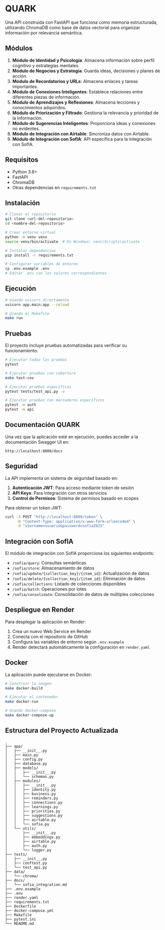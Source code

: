 # QUARK

Una API construida con FastAPI que funciona como memoria estructurada, utilizando ChromaDB como base de datos vectorial para organizar información por relevancia semántica.

## Módulos

1. **Módulo de Identidad y Psicología**: Almacena información sobre perfil cognitivo y estrategias mentales.
2. **Módulo de Negocios y Estrategia**: Guarda ideas, decisiones y planes de acción.
3. **Módulo de Recordatorios y URLs**: Almacena enlaces y tareas importantes.
4. **Módulo de Conexiones Inteligentes**: Establece relaciones entre diferentes piezas de información.
5. **Módulo de Aprendizajes y Reflexiones**: Almacena lecciones y conocimientos adquiridos.
6. **Módulo de Priorización y Filtrado**: Gestiona la relevancia y prioridad de la información.
7. **Módulo de Sugerencias Inteligentes**: Proporciona ideas y conexiones no evidentes.
8. **Módulo de Integración con Airtable**: Sincroniza datos con Airtable.
9. **Módulo de Integración con SofIA**: API específica para la integración con SofIA.

## Requisitos

- Python 3.8+
- FastAPI
- ChromaDB
- Otras dependencias en `requirements.txt`

## Instalación

```bash
# Clonar el repositorio
git clone <url-del-repositorio>
cd <nombre-del-repositorio>

# Crear entorno virtual
python -m venv venv
source venv/bin/activate  # En Windows: venv\Scripts\activate

# Instalar dependencias
pip install -r requirements.txt

# Configurar variables de entorno
cp .env.example .env
# Editar .env con los valores correspondientes
```

## Ejecución

```bash
# Usando uvicorn directamente
uvicorn app.main:app --reload

# Usando el Makefile
make run
```

## Pruebas

El proyecto incluye pruebas automatizadas para verificar su funcionamiento:

```bash
# Ejecutar todas las pruebas
pytest

# Ejecutar pruebas con cobertura
make test-cov

# Ejecutar pruebas específicas
pytest tests/test_api.py -v

# Ejecutar pruebas con marcadores específicos
pytest -m auth
pytest -m api
```

## Documentación QUARK

Una vez que la aplicación esté en ejecución, puedes acceder a la documentación Swagger UI en:

```
http://localhost:8000/docs
```

## Seguridad

La API implementa un sistema de seguridad basado en:

1. **Autenticación JWT**: Para acceso mediante token de sesión
2. **API Keys**: Para integración con otros servicios
3. **Control de Permisos**: Sistema de permisos basado en scopes

Para obtener un token JWT:

```bash
curl -X POST "http://localhost:8000/token" \
     -H "Content-Type: application/x-www-form-urlencoded" \
     -d "username=usuario&password=sofia2023"
```

## Integración con SofIA

El módulo de integración con SofIA proporciona los siguientes endpoints:

- `/sofia/query`: Consultas semánticas
- `/sofia/store`: Almacenamiento de datos
- `/sofia/update/{collection_key}/{item_id}`: Actualización de datos
- `/sofia/delete/{collection_key}/{item_id}`: Eliminación de datos
- `/sofia/collections`: Listado de colecciones disponibles
- `/sofia/batch`: Operaciones por lotes
- `/sofia/consolidate`: Consolidación de datos de múltiples colecciones

## Despliegue en Render

Para desplegar la aplicación en Render:

1. Crea un nuevo Web Service en Render
2. Conecta con el repositorio de GitHub
3. Configura las variables de entorno según `.env.example`
4. Render detectará automáticamente la configuración en `render.yaml`

## Docker

La aplicación puede ejecutarse en Docker:

```bash
# Construir la imagen
make docker-build

# Ejecutar el contenedor
make docker-run

# Usando docker-compose
make docker-compose-up
```

## Estructura del Proyecto Actualizada

```
.
├── app/
│   ├── __init__.py
│   ├── main.py
│   ├── config.py
│   ├── database.py
│   ├── models/
│   │   ├── __init__.py
│   │   └── schemas.py
│   ├── modules/
│   │   ├── __init__.py
│   │   ├── identity.py
│   │   ├── business.py
│   │   ├── reminders.py
│   │   ├── connections.py
│   │   ├── learnings.py
│   │   ├── priorities.py
│   │   ├── suggestions.py
│   │   ├── airtable.py
│   │   └── sofia.py
│   └── utils/
│       ├── __init__.py
│       ├── embeddings.py
│       ├── airtable.py
│       ├── auth.py
│       └── logger.py
├── tests/
│   ├── __init__.py
│   ├── conftest.py
│   └── test_api.py
├── data/
│   └── chroma/
├── docs/
│   └── sofia_integration.md
├── .env.example
├── .env
├── render.yaml
├── requirements.txt
├── Dockerfile
├── docker-compose.yml
├── Makefile
├── pytest.ini
└── README.md
```